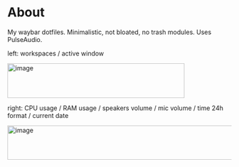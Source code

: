 # About
My waybar dotfiles.
Minimalistic, not bloated, no trash modules. Uses PulseAudio.

left:
workspaces / active window

<img width="398" height="78" alt="image" src="https://github.com/user-attachments/assets/53f03733-a347-4d42-baaa-f53e5b8515f1" />

right:
CPU usage / RAM usage / speakers volume / mic volume / time 24h format / current date

<img width="683" height="77" alt="image" src="https://github.com/user-attachments/assets/9476f97b-b748-4d95-b2fc-0bf15afab70d" />

